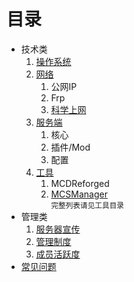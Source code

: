 # 目录
- 技术类
    1. [操作系统](./技术类/操作系统.md)
    1. [网络](./技术类/网络.md)
        1. 公网IP
        2. Frp
        3. [科学上网](./技术类/网络/科学上网.md)
    1. [服务端](./技术类/服务端.md)
        1. 核心
        2. 插件/Mod
        3. 配置
    1. [工具](./技术类/工具.md)
        1. MCDReforged
        2. [MCSManager](./技术类/工具/MCSManager.md)<br>
        <small>完整列表请见工具目录</small>
- 管理类
    1. [服务器宣传](./管理类/服务器宣传.md)
    2. [管理制度](./管理类/管理制度.md)
    3. [成员活跃度](./管理类/成员活跃度.md)
- [常见问题](./常见问题/问题目录.md)
